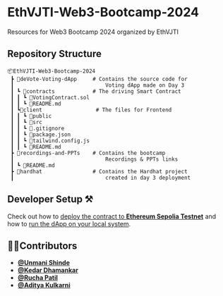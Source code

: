 # EthVJTI-Web3-Bootcamp-2024
Resources for Web3 Bootcamp 2024 organized by EthVJTI

## Repository Structure

```
📦EthVJTI-Web3-Bootcamp-2024
 ┣ 📂deVote-Voting-dApp     # Contains the source code for 
 ┃                             Voting dApp made on Day 3
 ┃ ┗ 📂contracts            # The driving Smart Contract
 ┃ ┃ ┗ 📜VotingContract.sol 
 ┃ ┃ ┗ 📜README.md                           
 ┃ ┗📂client                 # The files for Frontend
 ┃ ┃ ┗ 📂public  
 ┃ ┃ ┗ 📂src
 ┃ ┃ ┗ 📜.gitignore             
 ┃ ┃ ┗ 📜package.json             
 ┃ ┃ ┗ 📜tailwind.config.js
 ┃ ┃ ┗ 📜README.md
 ┣ 📂recordings-and-PPTs    # Contains the bootcamp 
 ┃                             Recordings & PPTs links 
 ┃ ┗ 📜README.md
 ┣ 📂hardhat                # Contains the Hardhat project 
 ┃                             created in day 3 deployment
 ```

 ## Developer Setup ⚒

 Check out how to [deploy the contract to **Ethereum Sepolia Testnet**](deVote-Voting-dApp/contracts/README.md) and how to  [run the dApp on your local system](deVote-Voting-dApp/client/README.md).

 ## 👩‍💻Contributors
- [**@Unmani Shinde**](https://github.com/unmani-shinde)
- [**@Kedar Dhamankar**](https://github.com/KedarDhamankar)
- [**@Rucha Patil**](https://github.com/Ruchapatil03)
- [**@Aditya Kulkarni**](https://github.com/justaskulkarni)

                   